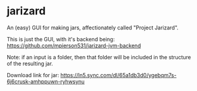 # jarizard
An (easy) GUI for making jars, affectionately called "Project Jarizard".

This is just the GUI, with it's backend being: https://github.com/mpierson531/jarizard-jvm-backend

Note: if an input is a folder, then that folder will be included in the structure of the resulting jar.

Download link for jar: https://ln5.sync.com/dl/65a1db3d0/ygebqm7s-6j6crusk-amhppuwn-ryhwsynu
